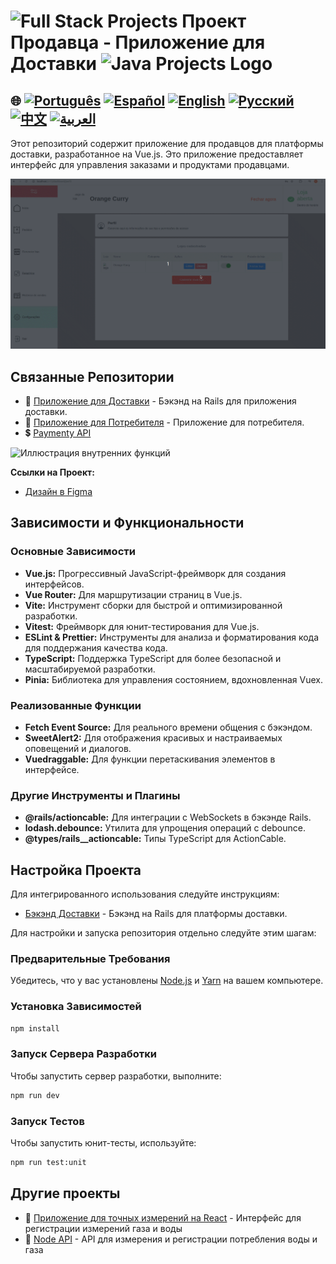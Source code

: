 # <img src="https://encrypted-tbn0.gstatic.com/images?q=tbn:ANd9GcTchGHKMA3VyA1ySh2ITWb0CIm_cnhF1cGvlQ&s" alt="Full Stack Projects" width="52" height="40" /> Проект Продавца - Приложение для Доставки <img src="https://encrypted-tbn0.gstatic.com/images?q=tbn:ANd9GcTchGHKMA3VyA1ySh2ITWb0CIm_cnhF1cGvlQ&s" alt="Java Projects Logo" width="52" height="40" />

## 🌐 [![Português](https://img.shields.io/badge/Português-green)](https://github.com/SamuelRocha91/seller_application/blob/main/README.md) [![Español](https://img.shields.io/badge/Español-yellow)](https://github.com/SamuelRocha91/seller_application/blob/main/README_es.md) [![English](https://img.shields.io/badge/English-blue)](https://github.com/SamuelRocha91/seller_application/blob/main/README_en.md) [![Русский](https://img.shields.io/badge/Русский-lightgrey)](https://github.com/SamuelRocha91/seller_application/blob/main/README_ru.md) [![中文](https://img.shields.io/badge/中文-red)](https://github.com/SamuelRocha91/seller_application/blob/main/README_ch.md) [![العربية](https://img.shields.io/badge/العربية-orange)](https://github.com/SamuelRocha91/seller_application/blob/main/README_ar.md)

Этот репозиторий содержит приложение для продавцов для платформы доставки, разработанное на Vue.js. Это приложение предоставляет интерфейс для управления заказами и продуктами продавцами.

![Иллюстрация регистрации пользователя](./assets/internal.gif)

## Связанные Репозитории

- 💎 [Приложение для Доставки](https://github.com/SamuelRocha91/delivery_back) - Бэкэнд на Rails для приложения доставки.
- 🛒 [Приложение для Потребителя](https://github.com/SamuelRocha91/consumy) - Приложение для потребителя.
- 💲 [Paymenty API](https://github.com/SamuelRocha91/paymenty)

![Иллюстрация внутренних функций](./assets/registerseller.gif)

**Ссылки на Проект:**

- [Дизайн в Figma](https://www.figma.com/file/tS8r4eROXBknYixtDcijXd/Meu-portf%C3%B3lio?type=design&node-id=0-1&mode=design&t=pL6yJYx6lOSWBGdw-0)

## Зависимости и Функциональности

### Основные Зависимости

- **Vue.js:** Прогрессивный JavaScript-фреймворк для создания интерфейсов.
- **Vue Router:** Для маршрутизации страниц в Vue.js.
- **Vite:** Инструмент сборки для быстрой и оптимизированной разработки.
- **Vitest:** Фреймворк для юнит-тестирования для Vue.js.
- **ESLint & Prettier:** Инструменты для анализа и форматирования кода для поддержания качества кода.
- **TypeScript:** Поддержка TypeScript для более безопасной и масштабируемой разработки.
- **Pinia:** Библиотека для управления состоянием, вдохновленная Vuex.

### Реализованные Функции

- **Fetch Event Source:** Для реального времени общения с бэкэндом.
- **SweetAlert2:** Для отображения красивых и настраиваемых оповещений и диалогов.
- **Vuedraggable:** Для функции перетаскивания элементов в интерфейсе.

### Другие Инструменты и Плагины

- **@rails/actioncable:** Для интеграции с WebSockets в бэкэнде Rails.
- **lodash.debounce:** Утилита для упрощения операций с debounce.
- **@types/rails__actioncable:** Типы TypeScript для ActionCable.

## Настройка Проекта

Для интегрированного использования следуйте инструкциям:

- [Бэкэнд Доставки](https://github.com/SamuelRocha91/delivery_back) - Бэкэнд на Rails для платформы доставки.

Для настройки и запуска репозитория отдельно следуйте этим шагам:

### Предварительные Требования

Убедитесь, что у вас установлены [Node.js](https://nodejs.org/) и [Yarn](https://classic.yarnpkg.com/lang/en/docs/install/) на вашем компьютере.

### Установка Зависимостей

```sh
npm install
```

### Запуск Серверa Разработки

Чтобы запустить сервер разработки, выполните:

```sh
npm run dev
```

### Запуск Тестов

Чтобы запустить юнит-тесты, используйте:

```sh
npm run test:unit
```

## Другие проекты

- 📏 [Приложение для точных измерений на React](https://github.com/SamuelRocha91/precisionReactApplication/blob/main/README_ru.md) - Интерфейс для регистрации измерений газа и воды
- 🤖 [Node API](https://github.com/SamuelRocha91/apiMeasureWaterAndGas/blob/main/README_ru.md) - API для измерения и регистрации потребления воды и газа
